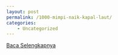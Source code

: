 ```yaml
---
layout: post
permalink: /1000-mimpi-naik-kapal-laut/
categories:
    - Uncategorized
---
```


[Baca Selengkapnya](/02)